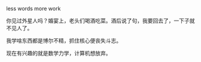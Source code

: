 less words more work

你见过外星人吗？婚宴上，老头们喝酒吃菜。酒后说了句，我要回去了，一下子就不见人了。

我学啥东西都是博尔不精，抓住核心便丧失斗志。

现在有兴趣的就是数学力学，计算机想放弃。

